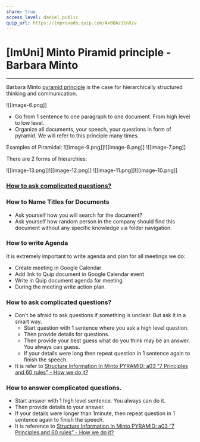 ```yaml
---
share: true
access_level: daniel_public
quip_url: https://improvado.quip.com/Ax0QAz11nXzv
---
```


# [ImUni] Minto Piramid principle - Barbara Minto
* * *

Barbara Minto [pyramid principle](https://www.youtube.com/watch?v=6QGxUmygbC0&vl=en-US) is the case for hierarchically structured thinking and communication.

![[image-6.png]]

* Go from 1 sentence to one paragraph to one document. From high level to low level. 
* Organize all documents, your speech, your questions in form of pyramid. We will refer to this principle many times.


Examples of Piramidal:
![[image-9.png]]![[image-8.png]]
![[image-7.png]]

There are 2 forms of hierarchies:

![[image-13.png]]![[image-12.png]]
![[image-11.png]]![[image-10.png]]

### [How to ask complicated questions?](https://improvado.quip.com/Ax0QAz11nXzv#temp:C:eDW9fa9f3a525fc4c9593ae387aa)

### How to Name Titles for Documents 

- Ask yourself how you will search for the document? 
- Ask yourself how random person in the company should find this document without any specific knowledge via folder navigation.

### How to write Agenda

It is extremely important to write agenda and plan for all meetings we do:

* Create meeting in Google Calendar
* Add link to Quip document in Google Calendar event
* Write in Quip document agenda for meeting
* During the meeting write action plan.

### How to ask complicated questions?

- Don’t be afraid to ask questions if something is unclear. But ask it in a smart way.
    - Start question with 1 sentence where you ask a high level question. 
    - Then provide details for questions.
    - Then provide your best guess what do you think may be an answer. You always can guess. 
    - If your details were long then repeat question in 1 sentence again to finish the speech.
- It is refer to  [Structure Information In Minto PYRAMID: a03 “7 Principles and 60 rules” - How we do it?](https://improvado.quip.com/oVPAAiqWjaoi#FVMACAZl6s2)



### How to answer complicated questions.

- Start answer with 1 high level sentence. You always can do it.
- Then provide details to your answer.
- If your details were longer than 1minute, then repeat question in 1 sentence again to finish the speech. 
- It is reference to [Structure Information In Minto PYRAMID: a03 “7 Principles and 60 rules” - How we do it?](https://improvado.quip.com/oVPAAiqWjaoi#FVMACAZl6s2)
